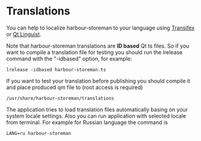 # Translations

You can help to localize harbour-storeman to your language using [Transifex](https://www.transifex.com/mentaljam/harbour-storeman) or [Qt Linguist](http://doc.qt.io/qt-5/qtlinguist-index.html).

Note that harbour-storeman translations are **ID based** Qt ts files. So if you want to compile a translation file for testing you should run the lrelease command with the "-idbased" option, for example:

    lrelease -idbased harbour-storeman.ts

If you want to test your translation before publishing you should compile it and place produced qm file to (root access is required)

    /usr/share/harbour-storeman/translations

The application tries to load translation files automatically basing on your system locale settings. Also you can run application with selected locale from terminal. For example for Russian language the command is

    LANG=ru harbour-storeman
